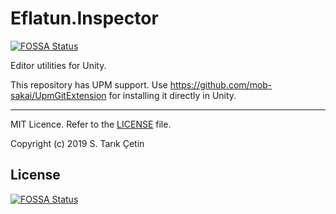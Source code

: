 # Eflatun.Inspector
[![FOSSA Status](https://app.fossa.io/api/projects/git%2Bgithub.com%2Fstarikcetin%2FEflatun.Inspector.svg?type=shield)](https://app.fossa.io/projects/git%2Bgithub.com%2Fstarikcetin%2FEflatun.Inspector?ref=badge_shield)

Editor utilities for Unity.

This repository has UPM support. Use https://github.com/mob-sakai/UpmGitExtension for installing it directly in Unity.

----

MIT Licence. Refer to the [LICENSE](/LICENSE) file.

Copyright (c) 2019 S. Tarık Çetin


## License
[![FOSSA Status](https://app.fossa.io/api/projects/git%2Bgithub.com%2Fstarikcetin%2FEflatun.Inspector.svg?type=large)](https://app.fossa.io/projects/git%2Bgithub.com%2Fstarikcetin%2FEflatun.Inspector?ref=badge_large)